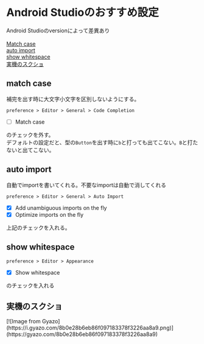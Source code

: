 # Android Studioのおすすめ設定
Android Studioのversionによって差異あり<br><br>
[Match case](#matchCase)<br>
[auto import](#autoImport)<br>
[show whitespace](#whitespace)<br>
[実機のスクショ](#whitespace)<br>

## match case
<a name="matchCase"></a>
補完を出す時に大文字小文字を区別しないようにする。
```
preference > Editor > General > Code Completion
```
- [ ] Match case
 
のチェックを外す。<br>
デフォルトの設定だと、型の`Button`を出す時に`b`と打っても出てこない。`B`と打たないと出てこない。<br>

## auto import
<a name="autoImport"></a>
自動でimportを書いてくれる。不要なimportは自動で消してくれる
```
preference > Editor > General > Auto Import
```

- [x] Add unambiguous imports on the fly
- [x] Optimize imports on the fly<br>
 
上記のチェックを入れる。

## show whitespace
<a name="whitespace"></a>
```
preference > Editor > Appearance
```

- [x] Show whitespace

のチェックを入れる

## 実機のスクショ
<a name="screenShot">
[![Image from Gyazo](https://i.gyazo.com/8b0e28b6eb86f097183378f3226aa8a9.png)](https://gyazo.com/8b0e28b6eb86f097183378f3226aa8a9)

